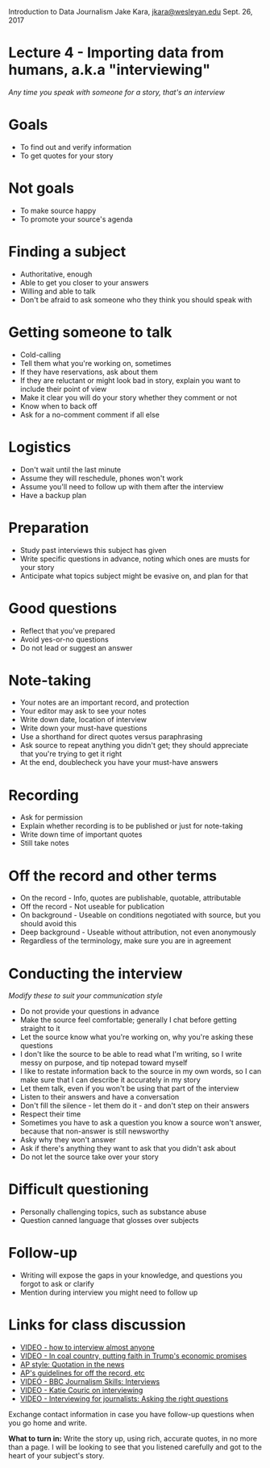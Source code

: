 Introduction to Data Journalism
Jake Kara, jkara@wesleyan.edu
Sept. 26, 2017

# Lecture 4 - Importing data from humans, a.k.a "interviewing"

_Any time you speak with someone for a story, that's an interview_

# Goals

* To find out and verify information
* To get quotes for your story

# Not goals

* To make source happy
* To promote your source's agenda

# Finding a subject

* Authoritative, enough
* Able to get you closer to your answers
* Willing and able to talk
* Don't be afraid to ask someone who they think you should speak with

# Getting someone to talk

* Cold-calling
* Tell them what you're working on, sometimes
* If they have reservations, ask about them
* If they are reluctant or might look bad in story, explain you want to include their point of view
* Make it clear you will do your story whether they comment or not
* Know when to back off
* Ask for a no-comment comment if all else

# Logistics

* Don't wait until the last minute
* Assume they will reschedule, phones won't work
* Assume you'll need to follow up with them after the interview
* Have a backup plan

# Preparation

* Study past interviews this subject has given
* Write specific questions in advance, noting which ones are musts for your story
* Anticipate what topics subject might be evasive on, and plan for that

# Good questions

* Reflect that you've prepared
* Avoid yes-or-no questions
* Do not lead or suggest an answer

# Note-taking

* Your notes are an important record, and protection
* Your editor may ask to see your notes
* Write down date, location of interview
* Write down your must-have questions
* Use a shorthand for direct quotes versus paraphrasing
* Ask source to repeat anything you didn't get; they should appreciate that you're trying to get it right
* At the end, doublecheck you have your must-have answers

# Recording

* Ask for permission
* Explain whether recording is to be published or just for note-taking
* Write down time of important quotes
* Still take notes

# Off the record and other terms

* On the record - Info, quotes are publishable, quotable, attributable
* Off the record - Not useable for publication
* On background - Useable on conditions negotiated with source, but you should avoid this
* Deep background - Useable without attribution, not even anonymously
* Regardless of the terminology, make sure you are in agreement

# Conducting the interview

_Modify these to suit your communication style_

* Do not provide your questions in advance
* Make the source feel comfortable; generally I chat before getting straight to it
* Let the source know what you're working on, why you're asking these questions
* I don't like the source to be able to read what I'm writing, so I write messy on purpose, and tip notepad toward myself
* I like to restate information back to the source in my own words, so I can make sure that I can describe it accurately in my story
* Let them talk, even if you won't be using that part of the interview
* Listen to their answers and have a conversation
* Don't fill the silence - let them do it - and don't step on their answers
* Respect their time
* Sometimes you have to ask a question you know a source won't answer, because that non-answer is still newsworthy
* Asky why they won't answer
* Ask if there's anything they want to ask that you didn't ask about
* Do not let the source take over your story

# Difficult questioning

* Personally challenging topics, such as substance abuse
* Question canned language that glosses over subjects

# Follow-up
* Writing will expose the gaps in your knowledge, and questions you forgot to ask or clarify
* Mention during interview you might need to follow up

# Links for class discussion

* [VIDEO - how to interview almost anyone](https://www.youtube.com/watch?v=WDOQBPYEaNs)
* [VIDEO - In coal country, putting faith in Trump's economic promises](http://www.pbs.org/newshour/bb/coal-country-putting-faith-trumps-economic-promises/)
* [AP style: Quotation in the news](http://writingexplained.org/ap-style/ap-style-quotes)
* [AP's guidelines for off the record, etc](http://blog.chrislkeller.com/aps-guidelines-for-off-the-record-background/)
* [VIDEO - BBC Journalism Skills: Interviews](https://www.youtube.com/watch?v=dHUn6zSGEJ8)
* [VIDEO - Katie Couric on interviewing](https://www.youtube.com/watch?v=4eOynrI2eTM)
* [VIDEO - Interviewing for journalists: Asking the right questions](https://www.youtube.com/watch?v=fHrxyKujU5g)

Exchange contact information in case you have follow-up questions when you
go home and write.

__What to turn in:__ Write the story up, using rich, accurate quotes, in no
more than a page. I will be looking to see that you listened carefully and
got to the heart of your subject's story.

